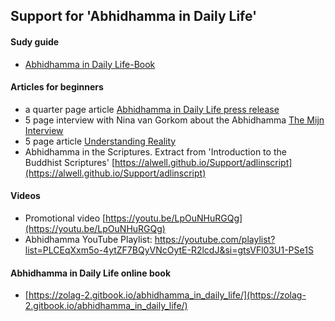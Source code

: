 ## Support for 'Abhidhamma in Daily Life'
#### Sudy guide
- [Abhidhamma in Daily Life-Book](https://alwell.github.io/Study-guides/abhidhamma_in_daily_life)
#### Articles for beginners
- a quarter page article [Abhidhamma in Daily Life press release](https://zolag-2.gitbook.io/zolag-ebooks/)
- 5 page interview with Nina van Gorkom about the Abhidhamma [The Mijn Interview](https://zolag-2.gitbook.io/mijn-interview/)
- 5 page article [Understanding Reality](https://zolag-2.gitbook.io/understanding-reality/)
- Abhidhamma in the Scriptures. Extract from 'Introduction to the Buddhist Scriptures' [https://alwell.github.io/Support/adlinscript](https://alwell.github.io/Support/adlinscript)


#### Videos

- Promotional video [https://youtu.be/LpOuNHuRGQg](https://youtu.be/LpOuNHuRGQg)
- Abhidhamma YouTube Playlist: https://youtube.com/playlist?list=PLCEqXxm5o-4ytZF7BQyVNcOytE-R2lcdJ&si=gtsVFl03U1-PSe1S

#### Abhidhamma in Daily Life online book

- [https://zolag-2.gitbook.io/abhidhamma_in_daily_life/](https://zolag-2.gitbook.io/abhidhamma_in_daily_life/)



